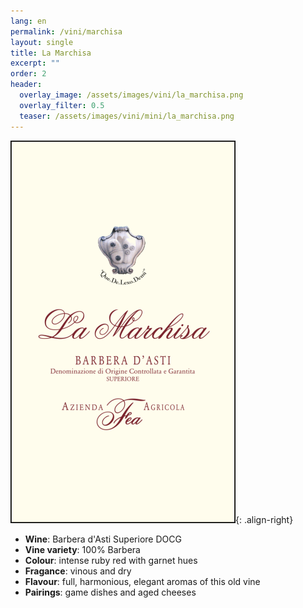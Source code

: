 ```yaml
---
lang: en 
permalink: /vini/marchisa
layout: single
title: La Marchisa 
excerpt: "" 
order: 2
header:
  overlay_image: /assets/images/vini/la_marchisa.png
  overlay_filter: 0.5
  teaser: /assets/images/vini/mini/la_marchisa.png
---
```

![La Marchisa](/assets/images/vini/la_marchisa.png){: .align-right}

- **Wine**: Barbera d'Asti Superiore DOCG
- **Vine variety**: 100% Barbera
- **Colour**: intense ruby red with garnet hues
- **Fragance**: vinous and dry
- **Flavour**: full, harmonious, elegant aromas of this old vine
- **Pairings**: game dishes and aged cheeses
